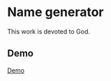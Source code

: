 # Name generator

This work is devoted to God.

## Demo

[Demo](https://sanjosolutions.github.io/name-generator/index.html)
